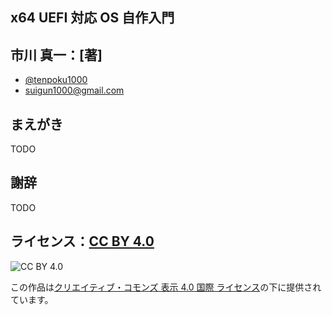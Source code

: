 
## x64 UEFI 対応 OS 自作入門

## 市川 真一：[著]

* [@tenpoku1000](https://twitter.com/tenpoku1000)
* suigun1000@gmail.com

## まえがき

TODO

## 謝辞

TODO

## ライセンス：[CC BY 4.0](https://creativecommons.org/licenses/by/4.0/deed.ja)
![CC BY 4.0](https://i.creativecommons.org/l/by/4.0/88x31.png)

この作品は[クリエイティブ・コモンズ 表示 4.0 国際 ライセンス](https://creativecommons.org/licenses/by/4.0/deed.ja)の下に提供されています。
